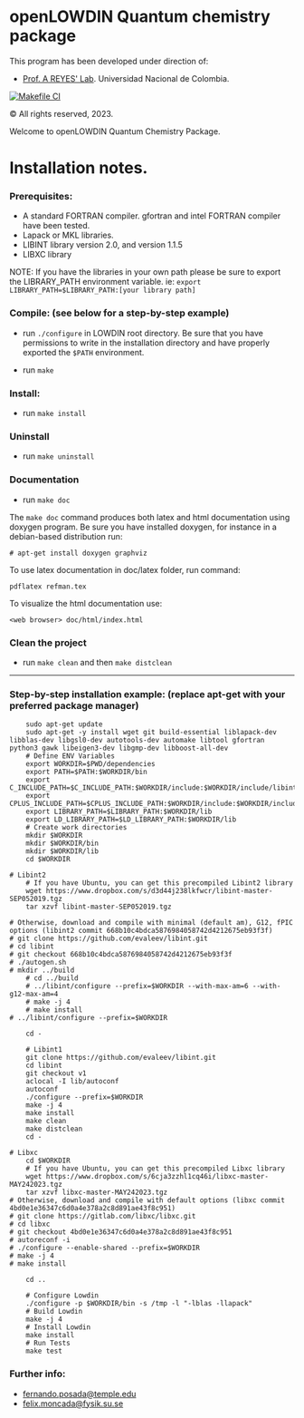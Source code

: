 # openLOWDIN Quantum chemistry package #

This program has been developed under direction of:

* [Prof. A REYES' Lab](http://www.qcc.unal.edu.co). Universidad Nacional de Colombia.

[![Makefile CI](https://github.com/efposadac/openLOWDIN/actions/workflows/makefile.yml/badge.svg)](https://github.com/efposadac/openLOWDIN/actions/workflows/makefile.yml)

© All rights reserved, 2023.

Welcome to openLOWDIN Quantum Chemistry Package.

Installation notes.
=============

### Prerequisites: ###

* A standard FORTRAN compiler. gfortran and intel FORTRAN compiler have been tested.
* Lapack or MKL libraries.
* LIBINT library version 2.0, and version 1.1.5
* LIBXC library

NOTE: If you have the libraries in your own path please be sure to export the LIBRARY_PATH environment variable. ie:
`export LIBRARY_PATH=$LIBRARY_PATH:[your library path]`

### Compile: (see below for a step-by-step example) ###

* run `./configure` in LOWDIN root directory. Be sure that you have permissions to write in the installation directory and have properly exported the `$PATH` environment.

* run `make`

### Install: ###

* run `make install`

### Uninstall ###

* run `make uninstall`

### Documentation ###

* run `make doc`

The `make doc` command produces both latex and html documentation using doxygen program. Be sure you have installed doxygen, for instance in a debian-based distribution run:

`# apt-get install doxygen graphviz`

To use latex documentation in doc/latex folder, run command:

`pdflatex refman.tex`

To visualize the html documentation use:

`<web browser> doc/html/index.html`

### Clean the project ###

* run `make clean` and then `make distclean`

---

### Step-by-step  installation example: (replace apt-get with your preferred package manager) ###

        sudo apt-get update
        sudo apt-get -y install wget git build-essential liblapack-dev libblas-dev libgsl0-dev autotools-dev automake libtool gfortran python3 gawk libeigen3-dev libgmp-dev libboost-all-dev
        # Define ENV Variables
        export WORKDIR=$PWD/dependencies
        export PATH=$PATH:$WORKDIR/bin
        export C_INCLUDE_PATH=$C_INCLUDE_PATH:$WORKDIR/include:$WORKDIR/include/libint2:/usr/include/eigen3
        export CPLUS_INCLUDE_PATH=$CPLUS_INCLUDE_PATH:$WORKDIR/include:$WORKDIR/include/libint2:/usr/include/eigen3
        export LIBRARY_PATH=$LIBRARY_PATH:$WORKDIR/lib
        export LD_LIBRARY_PATH=$LD_LIBRARY_PATH:$WORKDIR/lib
        # Create work directories
        mkdir $WORKDIR
        mkdir $WORKDIR/bin
        mkdir $WORKDIR/lib
        cd $WORKDIR

	# Libint2
        # If you have Ubuntu, you can get this precompiled Libint2 library
        wget https://www.dropbox.com/s/d3d44j238lkfwcr/libint-master-SEP052019.tgz
        tar xzvf libint-master-SEP052019.tgz

	# Otherwise, download and compile with minimal (default am), G12, fPIC options (libint2 commit 668b10c4bdca5876984058742d4212675eb93f3f)
	# git clone https://github.com/evaleev/libint.git
	# cd libint
	# git checkout 668b10c4bdca5876984058742d4212675eb93f3f
	# ./autogen.sh
	# mkdir ../build
        # cd ../build
        # ../libint/configure --prefix=$WORKDIR --with-max-am=6 --with-g12-max-am=4
        # make -j 4
        # make install
	# ../libint/configure --prefix=$WORKDIR

        cd -
	
        # Libint1
        git clone https://github.com/evaleev/libint.git
        cd libint
        git checkout v1
        aclocal -I lib/autoconf
        autoconf
        ./configure --prefix=$WORKDIR
        make -j 4
        make install
        make clean
        make distclean
        cd -

	# Libxc
        cd $WORKDIR        
        # If you have Ubuntu, you can get this precompiled Libxc library
        wget https://www.dropbox.com/s/6cja3zzhl1cq46i/libxc-master-MAY242023.tgz
        tar xzvf libxc-master-MAY242023.tgz
	# Otherwise, download and compile with default options (libxc commit 4bd0e1e36347c6d0a4e378a2c8d891ae43f8c951)
	# git clone https://gitlab.com/libxc/libxc.git
	# cd libxc
	# git checkout 4bd0e1e36347c6d0a4e378a2c8d891ae43f8c951
	# autoreconf -i
	# ./configure --enable-shared --prefix=$WORKDIR
	# make -j 4
	# make install

        cd ..
	
        # Configure Lowdin
        ./configure -p $WORKDIR/bin -s /tmp -l "-lblas -llapack"
        # Build Lowdin
        make -j 4
        # Install Lowdin
        make install
        # Run Tests
        make test

### Further info: ###

* fernando.posada@temple.edu
* felix.moncada@fysik.su.se
